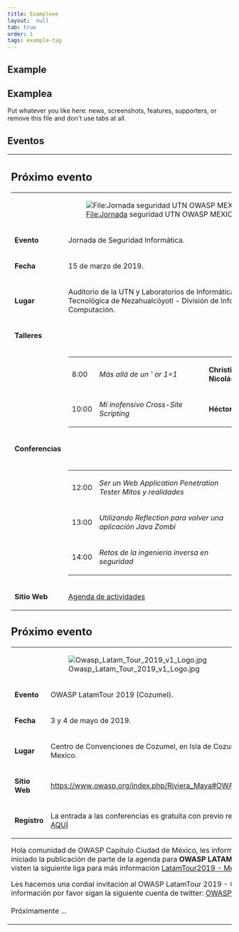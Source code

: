 ```yaml
---
title: Exampleee
layout:  null
tab: true
order: 1
tags: example-tag
---
```


## Example

## Examplea

Put whatever you like here: news, screenshots, features, supporters, or remove this file and don't use tabs at all.

## **Eventos**

<table>
<tbody>
<tr class="odd">
<td><h2 id="próximo_evento">Próximo evento</h2>
<table>
<tbody>
<tr class="odd">
<td></td>
<td><figure>
<img src="Jornada_seguridad_UTN_OWASP_MEXICO_CITY.jpg" title="File:Jornada seguridad UTN OWASP MEXICO CITY.jpg" alt="File:Jornada seguridad UTN OWASP MEXICO CITY.jpg" /><figcaption><a href="File:Jornada">File:Jornada</a> seguridad UTN OWASP MEXICO CITY.jpg</figcaption>
</figure></td>
</tr>
<tr class="even">
<td><p><strong>Evento</strong></p></td>
<td><p>Jornada de Seguridad Informática.</p></td>
</tr>
<tr class="odd">
<td><p><strong>Fecha</strong></p></td>
<td><p>15 de marzo de 2019.</p></td>
</tr>
<tr class="even">
<td><p><strong>Lugar</strong></p></td>
<td><p>Auditorio de la UTN y Laboratorios de Informática, Universidad Tecnológica de Nezahualcóyotl - División de Informática y Computación.</p></td>
</tr>
<tr class="odd">
<td><p><strong>Talleres</strong></p></td>
<td></td>
</tr>
<tr class="even">
<td></td>
<td><table>
<tbody>
<tr class="odd">
<td><p>8:00</p></td>
<td><p><em>Más allá de un ' or 1=1</em></p></td>
<td><p><strong>Christian Alberto Cruz Nicolás</strong></p></td>
</tr>
<tr class="even">
<td><p>10:00</p></td>
<td><p><em>Mi inofensivo Cross-Site Scripting</em></p></td>
<td><p><strong>Héctor Manuel Rojas Pérez</strong></p></td>
</tr>
</tbody>
</table></td>
</tr>
<tr class="odd">
<td><p><strong>Conferencias</strong></p></td>
<td></td>
</tr>
<tr class="even">
<td></td>
<td><table>
<tbody>
<tr class="odd">
<td><p>12:00</p></td>
<td><p><em>Ser un Web Application Penetration Tester Mitos y realidades</em></p></td>
<td><p><strong>Antonio Rivera Crespo</strong></p></td>
</tr>
<tr class="even">
<td><p>13:00</p></td>
<td><p><em>Utilizando Reflection para volver una aplicación Java Zombi</em></p></td>
<td><p><strong>Carlos Isaac Sagrero Campos</strong></p></td>
</tr>
<tr class="odd">
<td><p>14:00</p></td>
<td><p><em>Retos de la ingeniería inversa en seguridad</em></p></td>
<td><p><strong>Edgar Uch Flores</strong></p></td>
</tr>
</tbody>
</table></td>
</tr>
<tr class="odd">
<td><p><strong>Sitio Web</strong></p></td>
<td><p><a href="http://www.utn.edu.mx/slider/file/jornada_seguridad.pdf">Agenda de actividades</a></p></td>
</tr>
</tbody>
</table>
<h2 id="próximo_evento_1">Próximo evento</h2>
<table>
<tbody>
<tr class="odd">
<td></td>
<td><figure>
<img src="Owasp_Latam_Tour_2019_v1_Logo.jpg" title="Owasp_Latam_Tour_2019_v1_Logo.jpg" alt="Owasp_Latam_Tour_2019_v1_Logo.jpg" /><figcaption>Owasp_Latam_Tour_2019_v1_Logo.jpg</figcaption>
</figure></td>
</tr>
<tr class="even">
<td><p><strong>Evento</strong></p></td>
<td><p>OWASP LatamTour 2019 (Cozumel).</p></td>
</tr>
<tr class="odd">
<td><p><strong>Fecha</strong></p></td>
<td><p>3 y 4 de mayo de 2019.</p></td>
</tr>
<tr class="even">
<td><p><strong>Lugar</strong></p></td>
<td><p>Centro de Convenciones de Cozumel, en Isla de Cozumel, Quintana Roo, Mexico.</p></td>
</tr>
<tr class="odd">
<td><p><strong>Sitio Web</strong></p></td>
<td><p><a href="https://www.owasp.org/index.php/Riviera_Maya#OWASP_Latam_Tour_2019">https://www.owasp.org/index.php/Riviera_Maya#OWASP_Latam_Tour_2019</a></p></td>
</tr>
<tr class="even">
<td><p><strong>Registro</strong></p></td>
<td><p>La entrada a las conferencias es gratuita con previo registro. <a href="https://www.eventbrite.com/e/owasp-latam-tour-2019-mexico-tickets-55739358923">REGISTRATE AQUÍ</a></p></td>
</tr>
</tbody>
</table>
<p>Hola comunidad de OWASP Capítulo Ciudad de México, les informamos que ya se ha iniciado la publicación de parte de la agenda para <strong>OWASP LATAM TOUR 2019 México</strong>, visten la siguiente liga para más información <a href="https://www.owasp.org/index.php/LatamTour2019#tab=M_C3_89XICO">LatamTour2019 - México</a></p>
<p>Les hacemos una cordial invitación al OWASP LatamTour 2019 - Cozumel, para más información por favor sigan la siguiente cuenta de twitter: <a href="https://twitter.com/owasp_riviera?lang=es">OWASP Rivera Maya</a><br />
<br />
Próximamente ...</p></td>
</tr>
</tbody>
</table>

